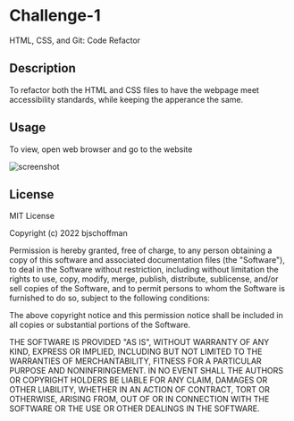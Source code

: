 # Challenge-1
HTML, CSS, and Git: Code Refactor

## Description

To refactor both the HTML and CSS files to have the webpage meet accessibility standards, while keeping the apperance the same.

## Usage

To view, open web browser and go to the website 
   
![screenshot](https://user-images.githubusercontent.com/85857597/198416973-d13ef314-b510-43ce-93e6-a005d6fb8632.png)

## License

MIT License

Copyright (c) 2022 bjschoffman

Permission is hereby granted, free of charge, to any person obtaining a copy
of this software and associated documentation files (the "Software"), to deal
in the Software without restriction, including without limitation the rights
to use, copy, modify, merge, publish, distribute, sublicense, and/or sell
copies of the Software, and to permit persons to whom the Software is
furnished to do so, subject to the following conditions:

The above copyright notice and this permission notice shall be included in all
copies or substantial portions of the Software.

THE SOFTWARE IS PROVIDED "AS IS", WITHOUT WARRANTY OF ANY KIND, EXPRESS OR
IMPLIED, INCLUDING BUT NOT LIMITED TO THE WARRANTIES OF MERCHANTABILITY,
FITNESS FOR A PARTICULAR PURPOSE AND NONINFRINGEMENT. IN NO EVENT SHALL THE
AUTHORS OR COPYRIGHT HOLDERS BE LIABLE FOR ANY CLAIM, DAMAGES OR OTHER
LIABILITY, WHETHER IN AN ACTION OF CONTRACT, TORT OR OTHERWISE, ARISING FROM,
OUT OF OR IN CONNECTION WITH THE SOFTWARE OR THE USE OR OTHER DEALINGS IN THE
SOFTWARE.
